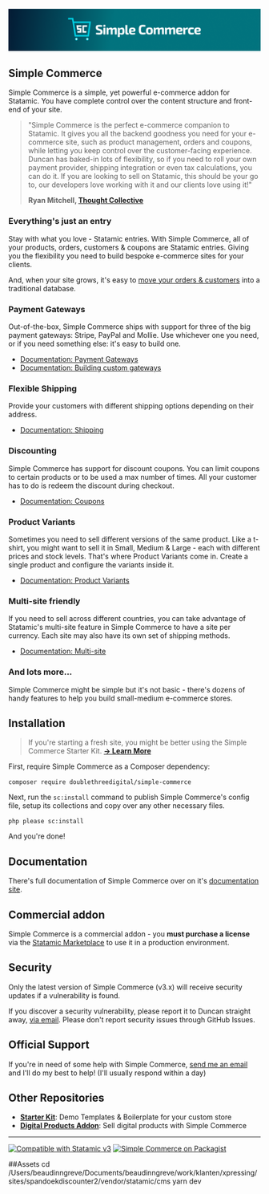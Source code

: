 <!-- statamic:hide -->

![Banner](./banner.png)

## Simple Commerce

<!-- /statamic:hide -->

Simple Commerce is a simple, yet powerful e-commerce addon for Statamic. You have complete control over the content structure and front-end of your site.

> "Simple Commerce is the perfect e-commerce companion to Statamic. It gives you all the backend goodness you need for your e-commerce site, such as product management, orders and coupons, while letting you keep control over the customer-facing experience. Duncan has baked-in lots of flexibility, so if you need to roll your own payment provider, shipping integration or even tax calculations, you can do it. If you are looking to sell on Statamic, this should be your go to, our developers love working with it and our clients love using it!"
>
> **Ryan Mitchell, [Thought Collective](https://www.thoughtcollective.com/)**

### Everything's just an entry

Stay with what you love - Statamic entries. With Simple Commerce, all of your products, orders, customers & coupons are Statamic entries. Giving you the flexibility you need to build bespoke e-commerce sites for your clients.

And, when your site grows, it's easy to [move your orders & customers](/database-orders) into a traditional database.

### Payment Gateways

Out-of-the-box, Simple Commerce ships with support for three of the big payment gateways: Stripe, PayPal and Mollie. Use whichever one you need, or if you need something else: it's easy to build one.

- [Documentation: Payment Gateways](https://simple-commerce.duncanmcclean.com/gateways)
- [Documentation: Building custom gateways](https://simple-commerce.duncanmcclean.com/extending/custom-gateways)

### Flexible Shipping

Provide your customers with different shipping options depending on their address.

- [Documentation: Shipping](https://simple-commerce.duncanmcclean.com/shipping)

### Discounting

Simple Commerce has support for discount coupons. You can limit coupons to certain products or to be used a max number of times. All your customer has to do is redeem the discount during checkout.

- [Documentation: Coupons](https://simple-commerce.duncanmcclean.com/coupons)

### Product Variants

Sometimes you need to sell different versions of the same product. Like a t-shirt, you might want to sell it in Small, Medium & Large - each with different prices and stock levels. That's where Product Variants come in. Create a single product and configure the variants inside it.

- [Documentation: Product Variants](https://simple-commerce.duncanmcclean.com/product-variants)

### Multi-site friendly

If you need to sell across different countries, you can take advantage of Statamic's multi-site feature in Simple Commerce to have a site per currency. Each site may also have its own set of shipping methods.

- [Documentation: Multi-site](https://simple-commerce.duncanmcclean.com/multisite)

### And lots more...

Simple Commerce might be simple but it's not basic - there's dozens of handy features to help you build small-medium e-commerce stores.

## Installation

> If you're starting a fresh site, you might be better using the Simple Commerce Starter Kit. [**→ Learn More**](https://github.com/doublethreedigital/sc-starter-kit#quick-start)

First, require Simple Commerce as a Composer dependency:

```
composer require doublethreedigital/simple-commerce
```

Next, run the `sc:install` command to publish Simple Commerce's config file, setup its collections and copy over any other necessary files.

```
php please sc:install
```

And you're done!

## Documentation

There's full documentation of Simple Commerce over on it's [documentation site](https://simple-commerce.duncanmcclean.com).

## Commercial addon

Simple Commerce is a commercial addon - you **must purchase a license** via the [Statamic Marketplace](https://statamic.com/addons/double-three-digital/simple-commerce) to use it in a production environment.

## Security

Only the latest version of Simple Commerce (v3.x) will receive security updates if a vulnerability is found.

If you discover a security vulnerability, please report it to Duncan straight away, [via email](mailto:security@doublethree.digital). Please don't report security issues through GitHub Issues.

## Official Support

If you're in need of some help with Simple Commerce, [send me an email](mailto:help@doublethree.digital) and I'll do my best to help! (I'll usually respond within a day)

## Other Repositories

- [**Starter Kit**](https://github.com/doublethreedigital/sc-starter-kit): Demo Templates & Boilerplate for your custom store
- [**Digital Products Addon**](https://github.com/doublethreedigital/sc-digital-products): Sell digital products with Simple Commerce

<!-- statamic:hide -->

---

<p>
<a href="https://statamic.com"><img src="https://img.shields.io/badge/Statamic-3.0+-FF269E?style=for-the-badge" alt="Compatible with Statamic v3"></a>
<a href="https://packagist.org/packages/doublethreedigital/simple-commerce/stats"><img src="https://img.shields.io/packagist/v/doublethreedigital/simple-commerce?style=for-the-badge" alt="Simple Commerce on Packagist"></a>
</p>

<!-- /statamic:hide -->


##Assets
cd /Users/beaudinngreve/Documents/beaudinngreve/work/klanten/xpressing/sites/spandoekdiscounter2/vendor/statamic/cms
yarn dev
